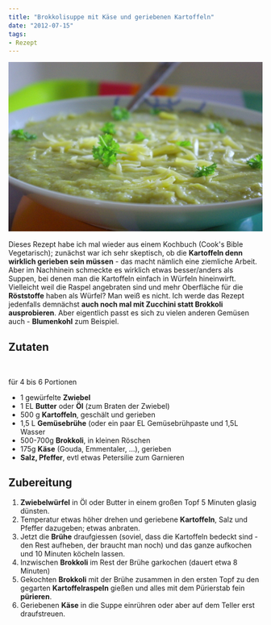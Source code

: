 ```yaml
---
title: "Brokkolisuppe mit Käse und geriebenen Kartoffeln"
date: "2012-07-15" 
tags:
- Rezept
---
```


[![](images/brokkolisuppe.jpg "Brokkolisuppe mit geriebenen Kartoffeln, obendrauf Käse und Petersilie")](http://apfeleimer.wordpress.com/2012/07/15/brokkolisuppe-mit-kase-und-geriebenen-kartoffeln/brokkolisuppe-mit-geriebenen-kartoffeln-obendrauf-ka%c2%a4se-und-petersilie/)

Dieses Rezept habe ich mal wieder aus einem Kochbuch (Cook's Bible Vegetarisch); zunächst war ich sehr skeptisch, ob die **Kartoffeln denn wirklich gerieben sein müssen** - das macht nämlich eine ziemliche Arbeit. Aber im Nachhinein schmeckte es wirklich etwas besser/anders als Suppen, bei denen man die Kartoffeln einfach in Würfeln hineinwirft. Vielleicht weil die Raspel angebraten sind und mehr Oberfläche für die **Röststoffe** haben als Würfel? Man weiß es nicht. Ich werde das Rezept jedenfalls demnächst **auch noch mal mit Zucchini statt Brokkoli ausprobieren**. Aber eigentlich passt es sich zu vielen anderen Gemüsen auch - **Blumenkohl** zum Beispiel.

## Zutaten

 

für 4 bis 6 Portionen

- 1 gewürfelte **Zwiebel**
- 1 EL **Butter** oder **Öl** (zum Braten der Zwiebel)
- 500 g **Kartoffeln**, geschält und gerieben
- 1,5 L **Gemüsebrühe** (oder ein paar EL Gemüsebrühpaste und 1,5L Wasser
- 500-700g **Brokkoli**, in kleinen Röschen
- 175g **Käse** (Gouda, Emmentaler, ...), gerieben
- **Salz, Pfeffer**, evtl etwas Petersilie zum Garnieren

## Zubereitung

1. **Zwiebelwürfel** in Öl oder Butter in einem großen Topf 5 Minuten glasig dünsten.
2. Temperatur etwas höher drehen und geriebene **Kartoffeln**, Salz und Pfeffer dazugeben; etwas anbraten.
3. Jetzt die **Brühe** draufgiessen (soviel, dass die Kartoffeln bedeckt sind - den Rest aufheben, der braucht man noch) und das ganze aufkochen und 10 Minuten köcheln lassen.
4. Inzwischen **Brokkoli** im Rest der Brühe garkochen (dauert etwa 8 Minuten)
5. Gekochten **Brokkoli** mit der Brühe zusammen in den ersten Topf zu den gegarten **Kartoffelraspeln** gießen und alles mit dem Pürierstab fein **pürieren**.
6. Geriebenen **Käse** in die Suppe einrühren oder aber auf dem Teller erst draufstreuen.
